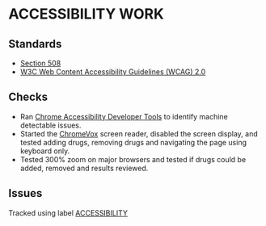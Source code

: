 # ACCESSIBILITY WORK

## Standards

* [Section 508](http://www.access-board.gov/guidelines-and-standards/communications-and-it/about-the-section-508-standards/section-508-standards)
* [W3C Web Content Accessibility Guidelines (WCAG) 2.0](http://www.w3.org/TR/WCAG20/)

## Checks

* Ran [Chrome Accessibility Developer Tools](https://chrome.google.com/webstore/detail/accessibility-developer-t/fpkknkljclfencbdbgkenhalefipecmb/reviews?hl=en) to identify machine detectable issues.
* Started the [ChromeVox](http://www.chromevox.com/) screen reader, disabled the screen display, and tested adding drugs, removing drugs and navigating the page using keyboard only.
* Tested 300% zoom on major browsers and tested if drugs could be added, removed and results reviewed.

## Issues

Tracked using label [ACCESSIBILITY](https://github.com/CivicActions/nebula/labels/ACCESSIBILITY)
